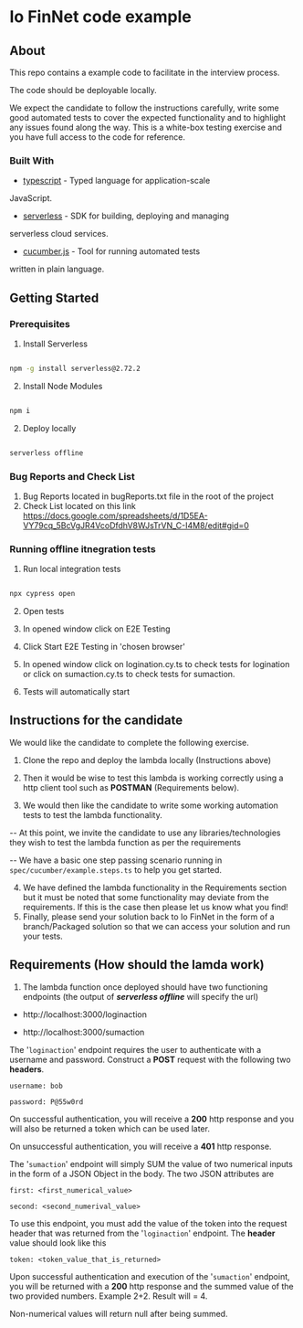 # Io FinNet code example

## About

  

This repo contains a example code to facilitate in the interview process.

The code should be deployable locally.

We expect the candidate to follow the instructions carefully, write some good automated tests to cover the expected functionality and to highlight any issues found along the way. This is a white-box testing exercise and you have full access to the code for reference.

  

### Built With

  

-  [typescript](https://www.npmjs.com/package/typescript) - Typed language for application-scale

JavaScript.

-  [serverless](https://www.npmjs.com/package/serverless) - SDK for building, deploying and managing

serverless cloud services.

-  [cucumber.js](https://www.npmjs.com/package/@cucumber/cucumber) - Tool for running automated tests

written in plain language.

  

## Getting Started

  

### Prerequisites

  

1. Install Serverless

  

```sh

npm -g install serverless@2.72.2

```

  

2. Install Node Modules

  

```sh

npm i

```

  

2. Deploy locally

  

```sh

serverless offline

```

### Bug Reports and Check List

1. Bug Reports located in bugReports.txt file in the root of the project
2. Check List located on this link https://docs.google.com/spreadsheets/d/1D5EA-VY79cq_5BcVgJR4VcoDfdhV8WJsTrVN_C-I4M8/edit#gid=0


### Running offline itnegration tests

1. Run local integration tests

```bash

npx cypress open
```

2. Open tests

1. In opened window click on E2E Testing
2. Click Start E2E Testing in 'chosen browser'
3. In opened window click on logination.cy.ts to check tests for logination
   or click on sumaction.cy.ts to check tests for sumaction.
4. Tests will automatically start
  

## Instructions for the candidate

  

We would like the candidate to complete the following exercise.

 

1. Clone the repo and deploy the lambda locally (Instructions above)

2. Then it would be wise to test this lambda is working correctly using a http client tool such as **POSTMAN** (Requirements below).

3. We would then like the candidate to write some working automation tests to test the lambda functionality.

-- At this point, we invite the candidate to use any libraries/technologies they wish to test the lambda function as per the requirements

-- We have a basic one step passing scenario running in `spec/cucumber/example.steps.ts` to help you get started.


4. We have defined the lambda functionality in the Requirements section but it must be noted that some functionality may deviate from the requirements. If this is the case then please let us know what you find!
5. Finally, please send your solution back to Io FinNet in the form of a branch/Packaged solution so that we can access your solution and run your tests.

  
  

## Requirements (How should the lamda work)

  

1. The lambda function once deployed should have two functioning endpoints (the output of ***serverless offline*** will specify the url)

- http://localhost:3000/loginaction

- http://localhost:3000/sumaction

  

The '`loginaction`' endpoint requires the user to authenticate with a username and password. Construct a **POST** request with the following two **headers**.

    username: bob

    password: P@55w0rd

On successful authentication, you will receive a **200** http response and you will also be returned a token which can be used later.

On unsuccessful authentication, you will receive a **401** http response.

  

The '`sumaction`' endpoint will simply SUM the value of two numerical inputs in the form of a JSON Object in the body. The two JSON attributes are

    first: <first_numerical_value>

    second: <second_numerival_value>

  

To use this endpoint, you must add the value of the token into the request header that was returned from the '`loginaction`' endpoint. The **header** value should look like this

    token: <token_value_that_is_returned>

  

Upon successful authentication and execution of the '`sumaction`' endpoint, you will be returned with a **200** http response and the summed value of the two provided numbers. Example 2+2. Result will = 4.

  

Non-numerical values will return null after being summed.